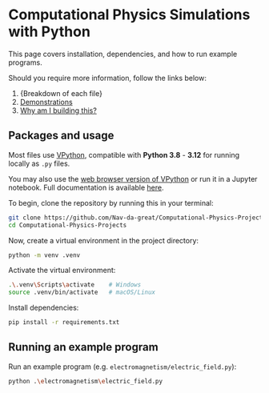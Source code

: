 # Computational Physics Simulations with Python
This page covers installation, dependencies, and how to run example programs.

Should you require more information, follow the links below:

1. {Breakdown of each file}
2. [Demonstrations](DEMO.md)
3. [Why am I building this?](WHY.md)

## Packages and usage
Most files use [VPython](https://vpython.org/), compatible with **Python 3.8** - **3.12** for running locally as ```.py``` files.

You may also use the [web browser version of VPython](https://vpython.org/presentation2018/noinstall.html) or run it in a Jupyter notebook. Full documentation is available [here](https://glowscript.org/docs/VPythonDocs/index.html).

To begin, clone the repository by running this in your terminal:
```bash
git clone https://github.com/Nav-da-great/Computational-Physics-Projects.git
cd Computational-Physics-Projects
```
Now, create a virtual environment in the project directory:
```bash
python -m venv .venv
```
Activate the virtual environment:
```bash
.\.venv\Scripts\activate    # Windows
source .venv/bin/activate   # macOS/Linux
```
Install dependencies:
```bash
pip install -r requirements.txt
```
## Running an example program

Run an example program (e.g. ```electromagnetism/electric_field.py```):
```bash
python .\electromagnetism\electric_field.py
```
